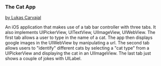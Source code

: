 ### The Cat App
[by Lukas Carvajal](http://lukascarvajal.com)

An iOS application that makes use of a tab bar controller with three tabs. It also implements UIPickerView, UITextView, UIImageView, UIWebView. The first tab allows a user to type in the name of a cat. The app then displays google images in the UIWebView by manipulating a url. The second tab allows users to "identify" different cats by selecting a "cat type" from a UIPickerView and displaying the cat in an UIImageView. The last tab just shows a couple of jokes with UILabel.


